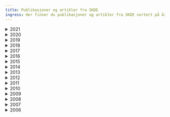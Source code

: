 ```yaml
---
title: Publikasjoner og artikler fra SKDE
ingress: Her finner du publikasjoner og artikler fra SKDE sortert på årstall.
---
```


<details><summary>2021</summary>

### Publikasjoner:

[Ett år inn i koronapandemien.pdf](https://helse-nord.no/Documents/SKDE/SKDE%20Publikasjoner/Ett%20år%20inn%20i%20koronapandemien.pdf)

​​[Helseatlas for kvalitet i nodvendige helsetjenester (SKDE 2020).pdf](<https://helse-nord.no/Documents/SKDE/SKDE%20Publikasjoner/Helseatlas%20for%20kvalitet%20i%20nodvendige%20helsetjenester%20(SKDE%202020).pdf>)

[Årsrapport SKDE 2020.pdf](<https://helse-nord.no/Documents/SKDE/SKDE%20Publikasjoner/Årsrapport%20for%20SKDE%20(2020).pdf>)

### Artikler:

[​​​​Frank Olsen, Lise Balteskard, Bård Uleberg, Bjarne K Jacobsen, Ivar Heuch, Atle Moen. Impact of parents' education on variation in hospital admissions for children: a population-based cohort study: https://bmjopen.bmj.com/content/11/6/e046656.full](https://bmjopen.bmj.com/content/11/6/e046656.full)

[Høye A, Jacobsen BK, Bramness JG, Nesvåg R, Reichborn-Kjennerud T, Heiberg I. Total and cause-specific mortality in patients with personality disorders: the association between comorbid severe mental illness and substance use disorders. Soc Psychiatry Psychiatr Epidemiol. 2021 Mar 7\. doi: 10.1007/s00127-021-02055-3\. Epub ahead of print. PMID: 33677644. ](https://pubmed.ncbi.nlm.nih.gov/33677644/)

</details>

<details><summary>2020</summary>

### Publikasjoner:

[Status for nasjonale medisinske kvalitetsregistre (SKDE 2020)](https://helse-nord.no/Documents/SKDE/SKDE%20Publikasjoner/Statusrapport_2020_web.pdf).pdf

[Sørge-for-ansvaret under koronapandemien (SKDE 2020).pdf](<https://helse-nord.no/Documents/SKDE/SKDE%20Publikasjoner/Sørge-for-ansvaret%20under%20koronapandemien%20(SKDE%202020).pdf>)

[Årsrapport SKDE 2019.pdf](https://helse-nord.no/Documents/SKDE/SKDE%20Publikasjoner/Årsrapport%20SKDE%202019.pdf)

### Artikler:

[Ellinor Christin Haukland, Christian von Plessen, Carsten Nieder, Barthold Vonen. _Adverse events in deceased hospitalised cancer patients as a measure of quality and safety in end-of-life cancer care._ BMC Palliat Care. 2020 Jun 1;19(1):76\. doi: 10.1186/s12904-020-00579-0.](https://pubmed.ncbi.nlm.nih.gov/32482172/)

[Cato Kjærvik, Eva Stensland, Hanne Sigrun Byhring, Jan-Erik Gjertsen, Eva Dybvik, Odd Søreide. _Hip fracture treatment in Norway - deviation from evidence-based treatment guidelines: data from the Norwegian Hip Fracture Register, 2014 to 2018._ Bone & Joint Open, 2020.](https://online.boneandjoint.org.uk/doi/full/10.1302/2633-1462.110.BJO-2020-0124.R1)

[Tor Ingebrigtsen, Lise Balteskard, Kristel Ailin Guldhaugen, Roar Kloster, Bård Uleberg, Margreth Grotle, Tore Kristian Solberg. Behandlingsrater for ryggkirurgi i Norge og Helse Nord 2014–18\. Tidskriftet den Norske Legeforening 2020.](https://tidsskriftet.no/2020/11/originalartikkel/behandlingsrater-ryggkirurgi-i-norge-og-helse-nord-2014-18)

[I. H. Heiberg, R. Nesvåg, L. Balteskard, J. G. Bramness, C. M. Hultman, Ø. Næss, T. Reichborn‐Kjennerud, E. Ystrom, B. K. Jacobsen, A. Høye. _Diagnostic tests and treatment procedures performed prior to cardiovascular death in individuals with severe mental illness._ Acta Psychiatrica Scandinavica 2020. ](https://onlinelibrary.wiley.com/doi/full/10.1111/acps.13157)

[Bhatta, Laxmi; Leivseth, Linda; Mai, Xiao-Mei; Henriksen, Anne Hildur; Carslake, David; Chen, Yue; Langhammer, Arnulf; Brumpton, Ben Michael. _GOLD Classifications, COPD Hospitalization, and All-Cause Mortality in Chronic Obstructive Pulmonary Disease: The HUNT Study._ International Journal of Chronic Obstructive Pulmonary Disease 2020](https://www.dovepress.com/gold-classifications-copd-hospitalization-and-all-cause-mortality-in-c-peer-reviewed-article-COPD)

[Bhatta, Laxmi; Leivseth, Linda; Mai, Xiao-Mei; Henriksen, Anne Hildur; Carslake, David; Yue, Chen; Martinez-Camblor, Pablo; Langhammer, Arnulf; Brumpton, Ben Michael.Spirometric Classifications of COPD Severity as Predictive Markers for Clinical Outcomes: The HUNT Study. American Journal of Respiratory and Critical Care Medicine 2020HN NTNU STO.](https://pubmed.ncbi.nlm.nih.gov/33332249/)

[Perez, Tamara Alonso; Castillo, Elena García; Ancochea, Julio; Pastor Sanz, María Teresa; Almagro, Pere; Martinez-Camblor, Pablo; Miravitlles, Marc; Rodríguez-Carballeira, Mónica; Navarro, Annie; Lamprecht, Bernd; Ramírez-García Luna, Ana S.; Kaiser, Bernhard; Alfageme, Inmaculada; Casanova, Ciro; Esteban, Cristobal; Soler-Cataluña, Juan J.; de-Torres, Juan P.; Celli, Bartolome; Marin, Jose M.; Lopez-Campos, Jose L.; Riet, Gerben Ter; Sobradillo, Patricia; Lange, Peter; Garcia-Aymerich, Judith; Antó, Josep Maria; Turner, Alice M.; Han, MeiLan K.; Langhammer, Arnulf; Sternberg, Alice; Leivseth, Linda; Bakke, Per S.; Johannessen, Ane; Oga, Toru; Cosio, Borja; Echazarreta, Andrés; Roche, Nicolas; Burgel, Pierre-Régis; Sin, Don D.; Puhan, Milo A.; Soriano, Joan B..Sex differences between women and men with COPD: A new analysis of the 3CIA study. Respiratory Medicine 2020 ;Volum 171:106105\. s. 1-7, HN NTNU UiB.](https://www.sciencedirect.com/science/article/abs/pii/S0954611120302456)

### Notater:

[Ortopedi i Helse Nord 2014–2018 (SKDE 2020).pdf](<https://helse-nord.no/Documents/SKDE/SKDE%20Notater/Ortopedi%20i%20Helse%20Nord%202014–2018%20(SKDE%202020).pdf>)

[Rehabilitering etter hjerneslag (SKDE 2020).pdf](<https://helse-nord.no/Documents/SKDE/SKDE%20Notater/Rehabilitering%20etter%20hjerneslag%20(SKDE%202020).pdf>)

[Behandling av hidradenitis suppurativa (SKDE 2020).pdf](<https://helse-nord.no/Documents/SKDE/SKDE%20Notater/Behandling%20av%20hidradenitis%20suppurativa%20(SKDE%202020).pdf>)

[Rehabilitering for lidelser i muskel-skjelettsystemet (SKDE 2020).pdf](<https://helse-nord.no/Documents/SKDE/SKDE%20Notater/Rehabilitering%20for%20lidelser%20i%20muskel-skjelettsystemet%20(SKDE%202020).pdf>)

[Rehabilitering hofte- og kneproteser (SKDE 2020).pdf](<https://helse-nord.no/Documents/SKDE/SKDE%20Notater/Rehabilitering%20hofte-%20og%20kneproteser%20%20(SKDE%202020).pdf>)

</details>

<details><summary>2019</summary>

### Publikasjoner:

[Status for nasjonale medisinske kvalitetsregistre (SKDE 2019)](https://helse-nord.no/Documents/SKDE/SKDE%20Publikasjoner/Statusrapport_2019.pdf).pdf

[Årsrapport SKDE 2018.pdf](https://helse-nord.no/Documents/SKDE/SKDE%20Publikasjoner/Årsrapport%20SKDE%202018_web.pdf)

[Helseatlas for gynekologi 2015-2017 (SKDE 2019).pdf](https://helseatlas.no/sites/default/files/helseatlas-gynekologi.pdf)

[Helseatlas for fødselshjelp 2015-2017 (SKDE 2019).pdf](https://helseatlas.no/sites/default/files/helseatlas-fodselshjelp.pdf)

[The Dartmouth Atlas of Neonatal Intensive Care](https://www.dartmouthatlas.org/Neonatal_Atlas_090419.pdf)

[Bruk av spesialisthelsetjenester innen rus og psykiatri i Nord-Norge 2015-2017 (SKDE 2019).pdf](<https://helse-nord.no/Documents/SKDE/SKDE%20Publikasjoner/Bruk%20av%20spesialisthelsetjenester%20innen%20rus%20og%20psykiatri%20i%20Nord-Norge%202015-2017%20(SKDE%202019).pdf>)

### Artikler:

[Heiberg IH, Jacobsen BK, Balteskard L, Bramness JG, Næss Ø,Ystrom E, Reichborn-Kjennerud T, Hultman CM, Nesvåg R, Høye A.Undiagnosed cardiovascular disease prior to cardiovascular death inindividuals with severe mental illness. Acta Psychiatr Scand 2019: 139.](https://onlinelibrary.wiley.com/doi/pdf/10.1111/acps.13017)

[Bhatta, Laxmi; Leivseth, Linda; Carslake, David; Langhammer, Arnulf; Mai, Xiao-Mei; Chen, Yue; Henriksen, Anne Hildur; Brumpton, Ben Michael. _Comparison of pre‐ and post‐bronchodilator lung function as predictors of mortality: The HUNT Study._ Respirology 2019](https://onlinelibrary.wiley.com/doi/full/10.1111/resp.13648)

[Kjetil Søreide, Linn S. Nymo, Dyre Kleive, Frank Olsen, Kristoffer Lassen, _Variation in use of open and laparoscopic distal pancreatectomy and associated outcome metrics in a universal health care system_, Pancreatology, 2019](https://www.sciencedirect.com/science/article/abs/pii/S1424390319306817?via%3Dihub)

[Haukland EC, Mevik K, von Plessen C, Vonen b et al. _Contribution of adverse events to death of hospitalised patients_, BMJ Open Quality 2019;8](https://bmjopenquality.bmj.com/content/8/1/e000377.info)

[Almagro Pere; Martínez-Camblor, Pablo; Miravitlles, Marc; Rodríguez-Carballeira, Mónica; Navarro, Annie;  Lamprecht, Bernd; Ramirez-Garcia Luna, Ana S; Kaiser, Bernhard; Alfageme, Inmaculada; Casanova, Ciro; Esteban, Cristobal; Soler-Cataluña, Juan J; de-Torres, Juan P; Celli, Bartolome R; Marin, Jose M; ter Riet, Gerben; Sobradillo, Patricia; Lange, Peter; Garcia-Aymerich, Judith; Anto, Josep M; Turner, Alice M; Han, MeiLan K; Langhammer, Arnulf; Sternberg, Alice; Leivseth, Linda; Bakke, Per; Johannessen, Ane; Oga, Toru; , Cosío Borja; Ancochea, Julio; Echazarreta, Andres; Roche, Nicolas; Burgel, Pierre-Régis; Sin, Don D; Puhan, Milo A; Soriano, Joan B & for the 3CIA collaboration (2019) _External Validation and Recalculation of the CODEX Index in COPD Patients. A 3CIAplus Cohort Study._ COPD: Journal of Chronic Obstructive Pulmonary Disease 2019;16:1;8-17](https://www.tandfonline.com/doi/full/10.1080/15412555.2018.1484440)

### Notater:

[VTE etter tung gastro-kirurgi (SKDE 2019).pdf](<https://helse-nord.no/Documents/SKDE/SKDE%20Notater/VTE%20etter%20tung%20gastro-kirurgi%20(SKDE%202019).pdf>)

[Kontroll etter innleggelse - Poliklinisk kontroll ved UNN Tromsø og NLSH Bodø etter en forutgående innleggelse (SKDE 2019).pdf](<https://helse-nord.no/Documents/SKDE/SKDE%20Notater/Kontroll%20etter%20innleggelse%20-%20Poliklinisk%20kontroll%20ved%20UNN%20Tromsø%20og%20NLSH%20Bodø%20etter%20en%20forutgående%20innleggelse%20(SKDE%202019).pdf>)

[Forbruk og pasientstrømmer ved akutte innleggelser - UNN HF og Finnmarkssykehuset HF (SKDE 2019).pdf](<https://helse-nord.no/Documents/SKDE/SKDE%20Notater/Forbruk%20og%20pasientstrømmer%20ved%20akutte%20innleggelser%20-%20%20UNN%20HF%20og%20Finnmarkssykehuset%20HF%20(SKDE%202019).pdf>)

[Oversikt over koloskopier med og uten biopsi, 2016-2018 (SKDE 2019).pdf](<https://helse-nord.no/Documents/SKDE/SKDE%20Notater/Oversikt%20over%20koloskopier%20med%20og%20uten%20biopsi,%202016-2018%20(SKDE%202019).pdf>)

[Innleggelser barn 0-16 år - oppdatering fra Barnehelseatlas 2017 (SKDE 2019).pdf](<https://helse-nord.no/Documents/SKDE/SKDE%20Notater/Innleggelser%20barn%200-16%20år%20-%20oppdatering%20fra%20Barnehelseatlas%202017%20(SKDE%202019).pdf>)

[Innleggelser barn 0-16 år - oppdatering fra Barnehelseatlas 2018 (SKDE 2019).pdf](<https://helse-nord.no/Documents/SKDE/SKDE%20Notater/Innleggelser%20barn%200-16%20år%20-%20oppdatering%20fra%20Barnehelseatlas%202018%20(SKDE%202019).pdf>)

</details>

<details><summary>2018</summary>

### Publikasjoner:

[Status for nasjonale medisinske kvalitetsregistre 2018 (SKDE 2018)](https://www.kvalitetsregistre.no/sites/default/files/statusrapport_ferdig.pdf)

[Helseatlas: Dagkirurgi i Norge 2013-2017 (SKDE 2018).pdf](https://helseatlas.no/sites/default/files/dagkirurgi_2013-2017.pdf)

[Dekningsgrad og resultater fra nasjonale medisinske kvalitetsregistre for norske sykehus i 2016 (SKDE 2018).pdf](https://www.kvalitetsregistre.no/sites/default/files/dekningsgrad_resultater_nmk_2016_final.pdf)

[Revidert handlingsplan for arbeidet med medisinske kvalitetsregistre (SKDE 2018).pdf](https://www.kvalitetsregistre.no/sites/default/files/strategirapport_rev_2018_final.pdf)

[Årsrapport SKDE 2017.pdf](https://helse-nord.no/Documents/SKDE/SKDE%20Publikasjoner/Årsrapport%20SKDE%202017.pdf)

### Artikler:

[Norum J, Balteskard L, Thomsen MW, Kvernmo HD. *Wrist malpractice claims in Northern Norway 2005-2014\. Lessons to be learned,*  Int J Circumpolar Health (2018).](https://www.ncbi.nlm.nih.gov/pubmed/29912658)

[Lassen, K., Nymo, L.S., Olsen, F. et al. ](https://link.springer.com/article/10.1007/s00423-018-1737-3)_[Contemporary practice and short-term outcomes after liver resections in a complete national cohort](https://link.springer.com/article/10.1007/s00423-018-1737-3),_[Langenbecks Arch Surg (2018)](https://link.springer.com/article/10.1007/s00423-018-1737-3).

[Soreide K., Olsen F., Nymo L.S., Kleive D., Lassen K.; _A nationwide cohort study of resection rates and short-term outcomes in open and laparoscopic distal pancreatectomy_, HPB (2018).](<https://www.hpbonline.org/article/S1365-182X(18)34479-4/fulltext>)

[Nymo L.S., Soreide K., Kleive D., Olsen F., Lassen K.; _The effect of centralization on short term outcomes of pancreatoduodenectomy in a universal health care system,_ HPB (2018).](<https://www.hpbonline.org/article/S1365-182X(18)33941-8/fulltext>)

[Kjersti Mevik, Tonje E Hansen, Ellen C Deilkås, Alexander M Ringdal, Barthold Vonen; _Is a modified Global Trigger Tool method using automatic trigger identification valid when measuring adverse events?: A comparison of review methods using automatic and manual trigger identification_, International Journal for Quality in Health Care (2018).](https://academic.oup.com/intqhc/advance-article/doi/10.1093/intqhc/mzy210/5123532?guestAccessKey=2192f184-2890-4e18-b447-987cb704067c)

[Ingvild Mathiesen Rosenlund, Linda Leivseth, Olav Helge Førde & Arthur Revhaug; _Regional variation in hospitalizations and outpatient appointments for diverticular disease in Norway: a nationwide cross-sectional study_, Scandinavian Journal of Gastroenterology (2018).](https://www.tandfonline.com/doi/abs/10.1080/00365521.2018.1506047?needAccess=true&journalCode=igas20)

[Heiberg IH, Jacobsen BK, Nesvåg R, Bramness JG, Reichborn-Kjennerud T, Næss Ø, et al.; _Total and cause-specific standardized mortality ratios in patients with schizophrenia and/or substance use disorder_, PLoS ONE (2018)](https://journals.plos.org/plosone/article/file?id=10.1371/journal.pone.0202028&type=printable).

[Lassen, K. , Nymo, L. S., Olsen, F. and Søreide, K. (2018), _Benchmarking of aggregated length of stay after open and laparoscopic surgery for cancers of the digestive system_, BJS Open (2018).](https://onlinelibrary.wiley.com/doi/full/10.1002/bjs5.67)

[Laxmi Bhatta, Linda Leivseth, Xiao-Mei Mai, Yue Chen, Anne Hildur Henriksen, Arnulf Langhammer mfl.; _Prevalence and trend of COPD from 1995–1997 to 2006–2008: The HUNT study, Norway_, Respiratory Medicine (2018).](https://app.cristin.no/results/show.jsf?id=1576230)

[Beniamino Guerra, Sarah R. Haile, Bernd Lamprecht, Ana S. Ramírez, Pablo Martinez-Camblor, Bernhard Kaiser mfl.; _Large-scale external validation and comparison of prognostic models: An application to chronic obstructive pulmonary disease_, BMC Medicine (2018).](https://app.cristin.no/results/show.jsf?id=1588547)

### Notater:

[Aktivitet i spesialisthelsetjenesten 2012-2016 - For bosatte i opptaksområdet til Nordlandssykehuset HF (SKDE 2018).pdf](<https://helse-nord.no/Documents/SKDE/SKDE%20Notater/Aktivitet%20i%20spesialisthelsetjenesten%202012-2016_Nordlandssykehuset%20(SKDE2018).pdf>)

[Ortopedi i Helse Nord 2012-2016 (SKDE 2018).pdf](<https://helse-nord.no/Documents/SKDE/SKDE%20Notater/Ortopedi%20i%20Helse%20Nord%202012-2016%20(SKDE%202018).pdf>)

[Fedmekirurgi, volum og metode 2012-2016 (SKDE 2018).pdf](<https://helse-nord.no/Documents/SKDE/SKDE%20Notater/Fedmekirurgi,%20volum%20og%20metode%202012-2016%20(SKDE%202018).pdf>)

[Avtalespesialister i Helse Nord 2014-2016 (SKDE 2018).pdf](<https://helse-nord.no/Documents/SKDE/SKDE%20Notater/Avtalespesialister%20i%20Helse%20Nord%202014-2016%20(SKDE%202018).pdf>)

[Behandling med injeksjon av medikament i øyet i 2017 (SKDE 2018).pdf](<https://helse-nord.no/Documents/SKDE/SKDE%20Notater/Behandling%20med%20injeksjon%20av%20medikament%20i%20øyet%20i%202017%20(SKDE%202018).pdf>)

</details>

<details><summary>2017</summary>

### Publikasjoner:

[Status for nasjonale medisinske kvalitetsregistre 2017 (SKDE 2017)](<https://helse-nord.no/Documents/SKDE/SKDE%20Publikasjoner/Status%20for%20nasjonale%20medisinske%20kvalitetsregistre%202017%20(SKDE%202017).pdf>)

[Helseatlas kols 2013-2015 (SKDE 2017).pdf](<https://helse-nord.no/Documents/SKDE/SKDE%20Publikasjoner/Helseatlas%20kols%202013-2015%20(SKDE%202017).pdf>)

[Bruk av nasjonale medisinske kvalitetsregistre i sykehus i Helse Nord (SKDE 2017).pdf](<https://helse-nord.no/Documents/SKDE/SKDE%20Publikasjoner/Bruk%20av%20nasjonale%20medisinske%20kvalitetsregistre%20i%20sykehus%20i%20Helse%20Nord%20(SKDE%202017).pdf>)

[Helseatlas: Eldrehelseatlas for Norge, 2013-2015 (SKDE 2017).pdf](<https://helse-nord.no/Documents/SKDE/SKDE%20Publikasjoner/Eldrehelseatlas%20for%20Norge,%202013-2015%20(SKDE%202017).pdf>)

### Artikler:

[Extent, regional variation and impact of gynecologist payment models in routine pelvic examinations: a nationwide cross-sectional study](https://www.ncbi.nlm.nih.gov/pmc/articles/PMC5697055/)

[Behandling av håndleddsbrudd 2009-14](http://tidsskriftet.no/2017/10/originalartikkel/behandling-av-handleddsbrudd-2009-14)

[Practice variation in surgical procedures and IUD-insertions among general practitioners in Norway – a longitudinal study](https://helse-nord.no/Documents/SKDE/SKDE%20Artikler/Practice%20variation%20in%20surgical%20procedures%20and%20IUD-insertions%20among%20general%20practitioners%20in%20Norway.pdf)

[Treatment of acute myocardial infarction in the sub-arctic region of Norway. Do we offer an equal quality of care?](http://pubmedcentralcanada.ca/pmcc/articles/PMC5678493/)

[Calculating the 30-day survival rate in acute myocardial infarction: should we use the treatment chain or the hospital catchment model?](http://www.heart-int.com/article/77bc7c7e-753c-4cb2-90ba-03a5fe6c6cdf)

[Adverse events in hospitalised cancer patients: a comparison to a general hospital population.](https://www.ncbi.nlm.nih.gov/pubmed/28379721)

### Notater:

[Aktivitet i spesialisthelsetjenesten 2011-2015 - For bosatte i opptaksområdet til Nordlandssykehuset HF (SKDE 2017)](<https://helse-nord.no/Documents/SKDE/SKDE%20Notater/Aktivitet%20i%20spesialisthelsetjenesten%202011-2015%20-%20For%20bosatte%20i%20opptaksområdet%20til%20Nordlandssykehuset%20HF%20(SKDE%202017).pdf>)

[Kreftkirurgi i Helse Nord (SKDE 2017)](<https://helse-nord.no/Documents/SKDE/SKDE%20Notater/Kreftkirurgi%20i%20Helse%20Nord%20(SKDE%202017).pdf>)

[Innleggelser barn 0-16 år, oppdatering fra Barnehelseatlaset (SKDE 2017)](https://helse-nord.no/Documents/SKDE/SKDE%20Notater/Innleggelser%20barn%200-16%20år,%20Oppdatering%20fra%20Barnehelseatlas,%20SKDE%202017.pdf)

[Oversikt over antall koronare angiografier og PCI’er utført på bosatte i Helse Nord i perioden 2014-2016 (SKDE 2017)](<https://helse-nord.no/Documents/SKDE/SKDE%20Notater/Oversikt%20over%20antall%20koronare%20angiografier%20og%20PCI’er%20utført%20på%20bosatte%20i%20Helse%20Nord%20i%20perioden%202014-2016%20(SKDE%202017).pdf>)

[Oversikt over antall cystektomier utført på bosatte i Helse Nord i perioden 2013-2016(SKDE 2017)](<https://helse-nord.no/Documents/SKDE/SKDE%20Notater/Oversikt%20over%20antall%20cystektomier%20utført%20på%20bosatte%20i%20Helse%20Nord%20i%20perioden%202013-2016(SKDE%202017).pdf>)

[Utvalgte helsetjenester til barn i Norge (SKDE 2017)](<https://helse-nord.no/Documents/SKDE/SKDE%20Notater/Utvalgte%20helsetjenester%20til%20barn%20i%20Norge%20(SKDE%202017).pdf>)

[Konservativ behandling for anal inkontinens 2015 og 2016 (SKDE 2017)](<https://helse-nord.no/Documents/SKDE/SKDE%20Notater/Konservativ%20behandling%20for%20anal%20inkontinens%202015%20og%202016%20(SKDE%202017).pdf>)

[Fjernelse av malignt melanom og melanocyttnevus i sykehus - Norge perioden 2011-2015 (SKDE 2017)](<https://helse-nord.no/Documents/SKDE/SKDE%20Notater/Fjernelse%20av%20malignt%20melanom%20og%20melanocyttnevus%20i%20sykehus,%20-%20Norge%20perioden%202011-2015%20(SKDE%202017).pdf>)

[Kirurgi på skjoldbruskkjertelen for pasienter bosatt i Region Nord perioden 2013-2016 (SKDE 2017)](<https://helse-nord.no/Documents/SKDE/SKDE%20Notater/Kirurgi%20på%20skjoldbruskkjertelen%20for%20pasienter%20bosatt%20i%20Region%20Nord%20perioden%202013-2016%20(SKDE%202017).pdf>)

</details>

<details><summary>2016</summary>

### Publikasjoner

[Helseatlas: Norsk nyfødtmedisinsk helseatlas (SKDE 2016).pdf](<https://helse-nord.no/Documents/SKDE/SKDE%20Publikasjoner/Helseatlas%20-%20Norsk%20nyfødtmedisinsk%20helseatlas%20(SKDE%202016).pdf>)

[Indikatorer for måling av uberettiget variasjon (SKDE 2016).pdf](<https://helse-nord.no/Documents/SKDE/SKDE%20Publikasjoner/Indikatorer%20for%20måling%20av%20uberettiget%20variasjon%20(SKDE%202016).pdf>)

[Resultater fra nasjonale medisinske kvalitetsregistre for sykehus i Helse Nord (SKDE 2016).pdf](<https://helse-nord.no/Documents/SKDE/SKDE%20Publikasjoner/Resultater%20fra%20nasjonale%20medisinske%20kvalitetsregistre%20for%20sykehus%20i%20Helse%20Nord%20(SKDE%202016).pdf>)

[En analyse av utvalgte regionfunksjoner ved Oslo universitetssykehus (SKDE 2016).pdf](<https://helse-nord.no/Documents/SKDE/SKDE%20Publikasjoner/En%20analyse%20av%20utvalgte%20regionfunksjoner%20ved%20Oslo%20universitetssykehus%20(SKDE%202016).pdf>)

[En analyse av aktiviteten hos avtalespesialister i Helse Nord 2011-2014 (SKDE 2016).pdf](https://helse-nord.no/Documents/SKDE/SKDE%20Publikasjoner/SKDE_2016_03_Avtalespesialister_i_HN.pdf)

### Artikler:

[Major postoperative complications are associated with impaired long-term survival after gastro-esophageal and pancreatic cancer surgery: a complete national cohort study](https://helse-nord.no/Documents/SKDE/SKDE%20Artikler/Major%20postoperative%20complications%20pancreatic%20cancer%20surgury.pdf)

[The use of surgery for cervical degenerative disease in Norway in the period 2008-2014](https://helse-nord.no/Documents/SKDE/SKDE%20Artikler/The%20use%20of%20surgery%20for%20cervical%20degenerative%20disease%20in%20Norway%20in%20the%20period%202008-2014.pdf)

[Norske pasienter med tykktarmskreft kommer for sent i gang med tilleggsbehandling](https://helse-nord.no/Documents/SKDE/SKDE%20Artikler/Norske%20pasienter%20med%20tykktarmskreft%20kommer%20for%20sent%20i%20gang%20med%20tilleggsbehandling.pdf)

[Sex differences in mortality among patients admitted with affective disorders in North Norway: a 33-year prospective register study](<https://helse-nord.no/Documents/SKDE/SKDE%20Artikler/Sex%20differences%20in%20mortality%20among%20patients%20admitted%20with%20affective%20disorders%20in%20North%20Norway%20(2016).pdf>)

[Is inter-rater reliability of Global Trigger Tool results altered when members of the review team are replaced?](https://www.ncbi.nlm.nih.gov/pubmed/27283442)

[Does increasing the size of bi-weekly samples of records influence results when using the Global Trigger Tool? An observational study of retrospective record reviews of two different sample sizes.](https://www.ncbi.nlm.nih.gov/pubmed/27113238)

### Notater:

[Populasjonsbaserte behov for plastikkirurgiske inngrep (SKDE 2016)](<https://helse-nord.no/Documents/SKDE/SKDE%20Notater/Populasjonsbaserte%20behov%20for%20plastikkirurgiske%20inngrep%20(SKDE%202016).pdf>)

[Brystkreftkirurgi, - Døgninnleggelse eller dagbehandling (SKDE 2016)](<https://helse-nord.no/Documents/SKDE/SKDE%20Notater/Brystkreftkirurgi,%20-%20Døgninnleggelse%20eller%20dagbehandling%20(SKDE%202016).pdf>)

[Pasientstrøm-analyse for Narvik Sykehus (SKDE 2016)](<https://helse-nord.no/Documents/SKDE/SKDE%20Notater/Pasientstrøm-analyse%20for%20Narvik%20Sykehus%20(SKDE%202016).pdf>)

[Tilpasning og utprøving av nytt høreapparat (SKDE 2016)](<https://helse-nord.no/Documents/SKDE/SKDE%20Notater/Tilpasning%20og%20utprøving%20av%20nytt%20høreapparat%20(SKDE%202016).pdf>)

[Aktivitet i spesialisthelsetjenesten 2011-2014 - For bosatte i opptaksområdet til Nordlandssykehuset HF (SKDE 2016)](<https://helse-nord.no/Documents/SKDE/SKDE%20Notater/Aktivitet%20i%20spesialisthelsetjenesten%202011-2014%20-%20For%20bosatte%20i%20opptaksområdet%20til%20Nordlandssykehuset%20HF%20(SKDE%202016)%20(2).pdf>)

[Behandlingssted for personer bosatt i Rødøy kommune 2014 (SKDE 2016)](<https://helse-nord.no/Documents/SKDE/SKDE%20Notater/Behandlingssted%20for%20personer%20bosatt%20i%20Rødøy%20kommune%202014%20(SKDE%202016).pdf>)

[Prostatektomi for pasienter bosatt i opptaksområdet til Helse Nord - Data fra Norsk pasientregister for 2013 og 2014 (SKDE 2016)](<https://helse-nord.no/Documents/SKDE/SKDE%20Notater/Prostatektomi%20for%20pasienter%20bosatt%20i%20opptaksomraadet%20til%20Helse%20Nord%20i%202013%20og%202014%20(SKDE%202016).pdf>)

</details>

<details><summary>2015</summary>

### Publikasjoner

[Helseatlas: Barnehelseatlas for Norge (SKDE 2015).pdf](<https://helse-nord.no/Documents/SKDE/SKDE%20Publikasjoner/Helseatlas%20-%20Barnehelseatlas%20for%20Norge%20(SKDE%202015).pdf>)

[Helseatlas: Dagkirurgi i Norge 2011-2013 (SKDE 2015).pdf](<https://helse-nord.no/Documents/SKDE/SKDE%20Publikasjoner/Helseatlas%20-%20Dagkirurgi%20i%20Norge%202011-2013%20(SKDE%202015).pdf>)

[Storforbrukere av somatisk spesialisthelsetjeneste i Helse Nord (SKDE 2015).pdf](<https://helse-nord.no/Documents/SKDE/SKDE%20Publikasjoner/Storforbrukere%20av%20somatisk%20spesialisthelsetjeneste%20i%20Helse%20Nord%20(SKDE%202015).pdf>)

### Artikler:

[Substance use disorders in schizophrenia, bipolar disorder, and depressive illness: a registry-based study](<https://helse-nord.no/Documents/SKDE/SKDE%20Artikler/Substance%20use%20disorders%20in%20schizophrenia,%20bipolar%20disorder,%20and%20depressive%20illness(2015).pdf>)

</details>

<details><summary>2014</summary>

[En forundersøkelse til Nordisk register for Hidradenitt suppurativa (SKDE 2014).pdf](<https://helse-nord.no/Documents/SKDE/SKDE%20Publikasjoner/En%20forundersøkelse%20til%20Nordisk%20register%20for%20Hidradenitt%20suppurativa%20(SKDE%202014).pdf>)

[Nye kreftpasienter i Helse Nord (SKDE 2014).pdf](<https://helse-nord.no/Documents/SKDE/SKDE%20Publikasjoner/Nye%20kreftpasienter%20i%20Helse%20Nord%20(SKDE%202014).pdf>)

[Infeksiøs endokarditt i Helse Nord (SKDE 2014).pdf](<https://helse-nord.no/Documents/SKDE/SKDE%20Publikasjoner/Infeksiøs%20endokarditt%20i%20Helse%20Nord%20(SKDE%202011).pdf>)

</details>

<details><summary>2013</summary>

### Publikasjoner:

[Forskjeller i helsetjenesten (SKDE 2013).pdf](<https://helse-nord.no/Documents/SKDE/SKDE%20Publikasjoner/Forskjeller%20i%20helsetjenesten%20(SKDE%202013).pdf>)

[Medisinsk ø-hjelp i Helse Nord (SKDE 2013).pdf](<https://helse-nord.no/Documents/SKDE/SKDE%20Publikasjoner/Medisinsk%20ø-hjelp%20i%20Helse%20Nord%20(SKDE%202013).pdf>)

### Artikler:

[Sex differences in mortality of admitted patients with personality disorders in North Norway - a prospective register study](<https://helse-nord.no/Documents/SKDE/SKDE%20Artikler/Sex%20differences%20in%20mortality%20of%20admitted%20patients%20with%20personality%20disorders%20in%20North%20Norway%20(2013).pdf>)

</details>

<details><summary>2012</summary>

### Publikasjoner

[Bruk av sykestuer og sykehus i Finnmark (SKDE 2012).pdf](<https://helse-nord.no/Documents/SKDE/SKDE%20Publikasjoner/Bruk%20av%20sykestuer%20og%20sykehus%20i%20Finnmark%20(SKDE%202012).pdf>)

[Kontraster i befolkningens bruk av polikliniske tjenester i Helse Nord 2010 (SKDE 2012).pdf](<https://helse-nord.no/Documents/SKDE/SKDE%20Publikasjoner/Kontraster%20i%20befolkningens%20bruk%20av%20polikliniske%20tjenester%20i%20Helse%20Nord%202010%20(SKDE%202012).pdf>)

[Kontroller i sykehus etter kurativ behandling av kreft i tykk- og endetarm (SKDE 2012).pdf](<https://helse-nord.no/Documents/SKDE/SKDE%20Publikasjoner/Kontroller%20i%20sykehus%20etter%20kurativ%20behandling%20av%20kreft%20i%20tykk-%20og%20endetarm%20(SKDE%202012).pdf>)

[Nasjonale medisinske kvalitetsregistre i Helse Nord (SKDE 2012).pdf](<https://helse-nord.no/Documents/SKDE/SKDE%20Publikasjoner/Nasjonale%20medisinske%20kvalitetsregistre%20i%20Helse%20Nord%20(SKDE%202012).pdf>)

[Randomised Trials in Surgery - The Burden of Evidence (2012).pdf](<https://helse-nord.no/Documents/SKDE/SKDE%20Publikasjoner/Randomised%20Trials%20in%20Surgery%20-%20The%20Burden%20of%20Evidence%20(2012).pdf>)

### Artikler:

[Randomised Trials in Surgery - The Burden of Evidence](<https://helse-nord.no/Documents/SKDE/SKDE%20Artikler/Randomised%20Trials%20in%20Surgery%20-%20The%20Burden%20of%20Evidence%20(2012).pdf>)

</details>

<details><summary>2011</summary>

### Publikasjoner:

[Overføring mellom sykehus i Norge (SKDE 2011).pdf](<https://helse-nord.no/Documents/SKDE/SKDE%20Publikasjoner/Overføring%20mellom%20sykehus%20i%20Norge%20(SKDE%202011).pdf>)

[Henvisningspraksis fra primærhelsetjenesten - henvisninger til Helgelandssykehuset HF (SKDE 2011).pdf](<https://helse-nord.no/Documents/SKDE/SKDE%20Publikasjoner/Henvisningspraksis%20fra%20primærhelsetjenesten%20-%20henvisninger%20til%20Helgelandssykehuset%20HF%20(SKDE%202011).pdf>)

[Henvisningspraksis fra primærhelsetjenesten - henvisninger til Helse Finnmark HF (SKDE 2011).pdf](<https://helse-nord.no/Documents/SKDE/SKDE%20Publikasjoner/Henvisningspraksis%20fra%20primærhelsetjenesten%20-%20henvisninger%20til%20Helse%20Finnmark%20HF%20(SKDE%202011).pdf>)

[Henvisningspraksis fra primærhelsetjenesten - henvisninger til Nordlandssykehuset HF (SKDE 2011).pdf](<https://helse-nord.no/Documents/SKDE/SKDE%20Publikasjoner/Henvisningspraksis%20fra%20primærhelsetjenesten%20-%20henvisninger%20til%20Nordlandssykehuset%20HF%20(SKDE%202011).pdf>)

[Henvisningspraksis fra primærhelsetjenesten - henvisninger til UNN HF (SKDE 2011).pdf](<https://helse-nord.no/Documents/SKDE/SKDE%20Publikasjoner/Henvisningspraksis%20fra%20primærhelsetjenesten%20-%20henvisninger%20til%20UNN%20HF%20(SKDE%202011).pdf>)

### Artikler:

[Does long-term care use within primary health care reduce hospital use among older people in Norway? A national five-year population-based observational study](<https://helse-nord.no/Documents/SKDE/SKDE%20Artikler/Does%20longterm%20care%20use%20within%20primary%20health%20care%20reduce%20hospital%20use%20among%20older%20people%20in%20Norway%20(2011).pdf>)

[Hip fractures in a city in Northern Norway over 15 years: time trends, seasonal variation and mortality. The Harstad Injury Prevention Study](<https://helse-nord.no/Documents/SKDE/SKDE%20Artikler/Hip%20fractures%20in%20a%20city%20in%20Northern%20Norway%20over%2015%20years%20(2011).pdf>)

[Methodological challenges in hip fracture registration. The Harstad Injury Registry](<https://helse-nord.no/Documents/SKDE/SKDE%20Artikler/Methodological%20challenges%20in%20hip%20fracture%20registration%20-%20The%20Harstad%20Injury%20Registry%20(2011).pdf>)

[Increasing mortality in schizophrenia: Are women at particular risk? A follow-up of 1111 patients admitted during 1980–2006 in Northern Norway](<https://helse-nord.no/Documents/SKDE/SKDE%20Artikler/Increasing%20mortality%20in%20schizophrenia,%20are%20women%20at%20particular%20risk%20(2011).pdf>)

</details>

<details><summary>2010</summary>

[Analyse for Strategigruppe Geriatri (SKDE 2010).pdf](<https://helse-nord.no/Documents/SKDE/SKDE%20Publikasjoner/Analyse%20for%20Strategigruppe%20Geriatri%20(SKDE%202010).pdf>)

[En summarisk oversikt over antall avanserte kirurgiske prosedyrer i K3-Klinikken siste tre år (SKDE 2010).pdf](<https://helse-nord.no/Documents/SKDE/SKDE%20Publikasjoner/En%20summarisk%20oversikt%20over%20antall%20avanserte%20kirurgiske%20prosedyrer%20i%20K3-Klinikken%20siste%20tre%20år%20(SKDE%202010).pdf>)

[Funskjonsfordeling av avansert kreftkirurgi i Helse Nord, 2007-2009 (SKDE 2010).pdf](<https://helse-nord.no/Documents/SKDE/SKDE%20Publikasjoner/Funskjonsfordeling%20av%20avansert%20kreftkirurgi%20i%20Helse%20Nord,%202007-2009%20(SKDE%202010).pdf>)

[Gjestepasienter fra UNNs opptaksområde behandlet utenfor Helse Nord for årene 2002, 2004, 2006-08 (SKDE 2010).pdf](<https://helse-nord.no/Documents/SKDE/SKDE%20Publikasjoner/Gjestepasienter%20fra%20UNNs%20opptaksområde%20behandlet%20utenfor%20Helse%20Nord%20for%20årene%202002,%202004,%202006-08%20(SKDE%202010).pdf>)

[Kommunenes forbruk av spesialisthelsetjenester (SKDE 2010).pdf](<https://helse-nord.no/Documents/SKDE/SKDE%20Publikasjoner/Kommunenes%20forbruk%20av%20spesialisthelsetjenester%20(SKDE%202010).pdf>)

[Sykehusforbruket i byene (SKDE 2010).pdf](<https://helse-nord.no/Documents/SKDE/SKDE%20Publikasjoner/Sykehusforbruket%20i%20byene%20(SKDE%202010).pdf>)

[Ulike forbruksrater og behandlingsstrategier på vanlige ortopediske problemstillinger i Helse Nord (SKDE 2010).pdf](<https://helse-nord.no/Documents/SKDE/SKDE%20Publikasjoner/Ulike%20forbruksrater%20og%20behandlingsstrategier%20på%20vanlige%20ortopediske%20problemstillinger%20i%20Helse%20Nord%20(SKDE%202010).pdf>)

[Vertskommunenes forbruk av sykehustjenester (SKDE 2010).pdf](<https://helse-nord.no/Documents/SKDE/SKDE%20Publikasjoner/Vertskommunenes%20forbruk%20av%20sykehustjenester%20(SKDE%202010).pdf>)

</details>

<details><summary>2009</summary>

[Finnmarksbefolkningens bruk av sykehustjenester, med særlig fokus på Alta kommune (SKDE 2009).pdf](<https://helse-nord.no/Documents/SKDE/SKDE%20Publikasjoner/Finnmarksbefolkningens%20bruk%20av%20sykehustjenester,%20med%20særlig%20fokus%20på%20Alta%20kommune%20(SKDE%202009).pdf>)

[Sommerdrift UNN Tromsø 2005-2007 (SKDE 2009).pdf](<https://helse-nord.no/Documents/SKDE/SKDE%20Publikasjoner/Sommerdrift%20UNN%20Tromsø%202005-2007%20(SKDE%202009).pdf>)

</details>

<details><summary>2008</summary>

[Har det skjedd endringer i lokalsykehusenes aktivitet og innhold etter helsereformen (SKDE 2008).pdf](<https://helse-nord.no/Documents/SKDE/SKDE%20Publikasjoner/Har%20det%20skjedd%20endringer%20i%20lokalsykehusenes%20aktivitet%20og%20innhold%20etter%20helsereformen%20(SKDE%202008).pdf>)

</details>

<details><summary>2007</summary>

[Desentralisering av polikliniske kontroller (SKDE 2007).pdf](<https://helse-nord.no/Documents/SKDE/SKDE%20Publikasjoner/Desentralisering%20av%20polikliniske%20kontroller%20(SKDE%202007).pdf>)

</details>

<details><summary>2006</summary>

[Døgn eller dag - kva er praksis i Helse Nord (SKDE 2006).pdf](<https://helse-nord.no/Documents/SKDE/SKDE%20Publikasjoner/Døgn%20eller%20dag%20-%20kva%20er%20praksis%20i%20Helse%20Nord%20(SKDE%202006).pdf>)

[Kirugi på busette i finnmark 2001-2005 (SKDE 2006).pdf](<https://helse-nord.no/Documents/SKDE/SKDE%20Publikasjoner/Kirugi%20på%20busette%20i%20finnmark%202001-2005%20(SKDE%202006).pdf>)

[Konsekvenser av endret kirurgisk beredskap ved Mosjøen sykehus (SKDE 2006).pdf](<https://helse-nord.no/Documents/SKDE/SKDE%20Publikasjoner/Konsekvenser%20av%20endret%20kirurgisk%20beredskap%20ved%20Mosjøen%20sykehus%20(SKDE%202006).pdf>)

</details>
